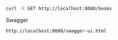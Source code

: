  ```bash
 curl -X GET http://localhost:8080/books
```

Swagger
```
http://localhost:8080/swagger-ui.html
```